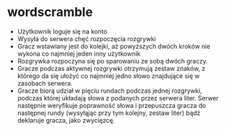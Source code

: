 # wordscramble

- Użytkownik loguje się na konto
- Wysyła do serwera chęć rozpoczęcia rozgrywki
- Gracz wstawiany jest do kolejki, aż powyższych dwóch kroków nie wykona co najmniej jeden inny użytkownik
- Rozgrywka rozpoczyna się po sparowaniu ze sobą dwóch graczy. 
- Gracze podczas aktywnej rozgrywki otrzymują zestaw znaków, z którego da się ułożyć co najmniej jedno słowo znajdujące się w zasobach serwera.
- Gracze biorą udział w pięciu rundach podczas jednej rozgrywki, podczas której układają słowa z podanych przez serwera liter. Serwer następnie weryfikuje poprawność słowa i przepuszcza gracza do następnej rundy (wysyłąjąc przy tym kolejny, zestaw liter) bądź deklaruje gracza, jako zwycięzcę.
